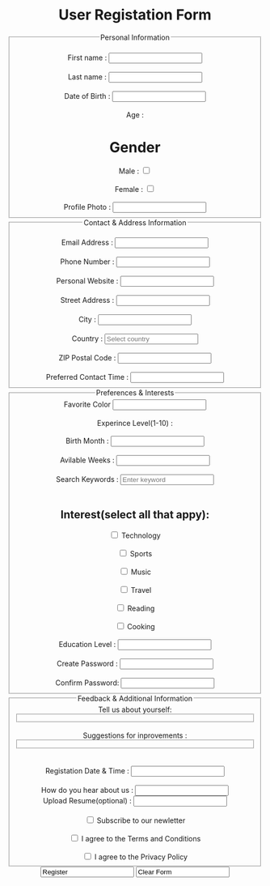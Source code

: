 <!DOCTYPE html>
<html lang="en">
<head>
      <meta charset=" UTF-8">
      <meta name="veiwport" content="width-device-width, initial-scale 1.5">
      <title>pro 2</title>
 </head>
 <body>
       <header>
       <h1>User Registation Form</h1>
       <fieldset>
       <legend>Personal Information</legend>
       <br>
      <label for="name">First name :</label>
      <input type="box"></input>
      <br> <br>
      <label for="name">Last name :</label>
      <input type="box"></input>
      <br> <br>
      <label for="date">Date of Birth :</label>
      <input type="box"></input>
      <br> <br>
      <label for="age">Age :</label>
      <br> 
      <h1> Gender</h1>
      <label for="male">Male :</label>
      <input type="checkbox"</input type>
      <br> <br>
      <label for="female">Female :</label>
      <input type="checkbox"</input type>
      <br> <br> 
      <label for="profile">Profile Photo :</label>
      <input type="box"></input>
      </fieldset>
      <fieldset>
      <legend>Contact & Address Information</legend>
      <br>
      <label for="email">Email Address :</label>
      <input type="box"></input>
      <br> <br>
      <label for="number">Phone Number :</label>
      <input type="box"></input>
      <br> <br>
      <label for="waebsite">Personal Website :</label>
      <input type="box"></input>
      <br> <br>
      <label for="address">Street Address :</label>
      <input type="box"></input>
      <br> <br>
      <label for="city">City :</label>
      <input type="box"></input>
      <br> <br>
      <label for="home">Country :</label>
      <input type="box" id"home" placeholder="Select country" g></input>
      <br> <br>
      <label for="code">ZIP Postal Code :</label>
      <input type="box"></input>
      <br> <br>
      <label for="time">Preferred Contact Time :</label>
      <input type="box"></input>
      </fieldset>
      <fieldset>
      <legend>Preferences & Interests</legend>
      <label for="color">Favorite Color</label>
      <input type="colorbox"></input>
      <br> <br>
      <label for="level"> Experince Level(1-10) :</label>
      <br> <br>
      <label for="month">Birth Month :</label>
      <input type="box"></input>
      <br> <br>
      <label for="weeks">Avilable Weeks :</label>
      <input type="box"></input>
      <br> <br>
      <label for="search">Search Keywords :</label>
      <input type="box" id"search" placeholder="Enter keyword"></input>
     <br> <br>
     <h2>Interest(select all that appy):</h2>    
     <input type="checkbox"</input type>
     <label for="tec">Technology</label>
     <br> <br>
     <input type="checkbox"</input type>
     <label for="games">Sports</label>
     <br> <br>
    <input type="checkbox"</input type>
    <label for="mus">Music</label>
    <br> <br>
    <input type="checkbox"</input type>
    <label for="tra">Travel</label>
    <br> <br>
    <input type="checkbox"</input type>
    <label for="rea">Reading</label>
    <br> <br>
     <input type="checkbox"</input type>
    <label for="coo">Cooking</label>
    <br> <br>
      <label for="edu">Education Level :</label>
      <input type="box"></input>
      <br> <br>
      <label for="pass">Create Password :</label>
      <input type="box"></input>
      <br> <br>
        <label for="pass">Confirm Password:</label>
      <input type="box"></input>
      </fieldset>
      <fieldset>
      <legend>Feedback & Additional Information</legend>
      <label for="you">Tell us about yourself:</label>
      <br>
      <fieldset>
      </fieldset>
      <br>
      <label for="sugg">Suggestions for inprovements :</label>
      <br> 
      <fieldset>
      </fieldset>
      <br> <br>
      <label for="d/t">Registation Date & Time :</label>
      <input type="box"></input>
      <br> <br>
      <label for="hear">How do you hear about us :</label>
      <input type="box"></input
      <br> <br>
      <label for="upload">Upload Resume(optional) :</label>
      <input type="box"></input>
      <br> <br>
       <input type="checkbox"</input type>
       <label for="subscribe">Subscribe to our newletter</label>
       <br> <br>
    <input type="checkbox"</input type>
    <label for="terms">I agree to the Terms and Conditions</label>
    <br> <br>
      <input type="checkbox"</input type>
       <label for="policy">I agree to the Privacy Policy</label>
       </fieldset>
       <input type="Register" value="Register">
       <input type="form" value="Clear Form">
</body>
</html>
